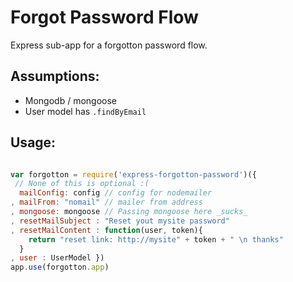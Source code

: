 # Forgot Password Flow

Express sub-app for a forgotton password flow.

## Assumptions:
- Mongodb / mongoose
- User model has `.findByEmail`

## Usage:

```javascript

var forgotton = require('express-forgotton-password')({ 
 // None of this is optional :(
  mailConfig: config // config for nodemailer
, mailFrom: "nomail" // mailer from address
, mongoose: mongoose // Passing mongoose here _sucks_
, resetMailSubject : "Reset yout mysite password"
, resetMailContent : function(user, token){ 
    return "reset link: http://mysite" + token + " \n thanks" 
  }
, user : UserModel })
app.use(forgotton.app)

```
